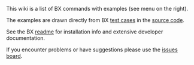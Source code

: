 This wiki is a list of BX commands with examples (see menu on the right).

The examples are drawn directly from BX [test cases](https://github.com/libbitcoin/libbitcoin-explorer/tree/master/test/commands) in the [source code](https://github.com/libbitcoin/libbitcoin-explorer).

See the BX [readme](https://github.com/libbitcoin/libbitcoin-explorer/blob/master/README.md) for installation info and extensive developer documentation.

If you encounter problems or have suggestions please use the [issues board](https://github.com/libbitcoin/libbitcoin-explorer/issues).